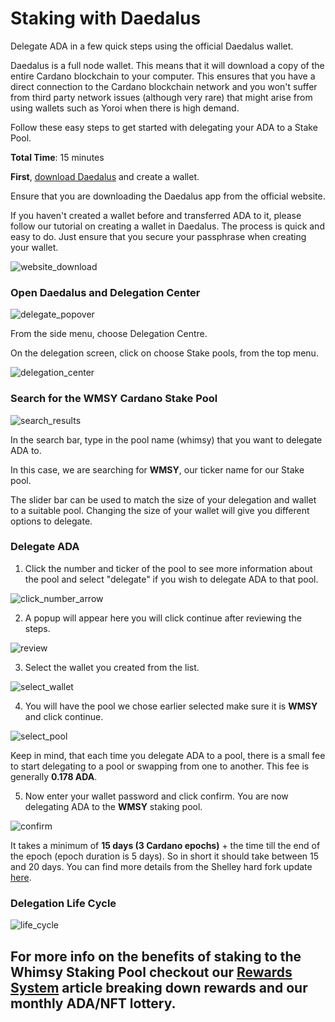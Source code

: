 # Staking with Daedalus

Delegate ADA in a few quick steps using the official Daedalus wallet.

Daedalus is a full node wallet. This means that it will download a copy of the entire Cardano blockchain to your computer. This ensures that you have a direct connection to the Cardano blockchain network and you won't suffer from third party network issues (although very rare) that might arise from using wallets such as Yoroi when there is high demand.

Follow these easy steps to get started with delegating your ADA to a Stake Pool.

**Total Time**: 15 minutes

**First**, [download Daedalus](https://daedaluswallet.io/en/download/) and create a wallet.

Ensure that you are downloading the Daedalus app from the official website.

If you haven't created a wallet before and transferred ADA to it, please follow our tutorial on creating a wallet in Daedalus. The process is quick and easy to do. Just ensure that you secure your passphrase when creating your wallet.

![website_download](https://01whimsy-storeage-space.fra1.digitaloceanspaces.com/article_images/daedalus/01_daedalus_page.png)

### Open Daedalus and Delegation Center

![delegate_popover](https://01whimsy-storeage-space.fra1.digitaloceanspaces.com/article_images/daedalus/02_delegate_daedalus.png)

From the side menu, choose Delegation Centre.

On the delegation screen, click on choose Stake pools, from the top menu.

![delegation_center](https://01whimsy-storeage-space.fra1.digitaloceanspaces.com/article_images/daedalus/03_delegation_center.png)

### Search for the WMSY Cardano Stake Pool

![search_results](https://01whimsy-storeage-space.fra1.digitaloceanspaces.com/article_images/daedalus/04_search_results.png)

In the search bar, type in the pool name (whimsy) that you want to delegate ADA to.

In this case, we are searching for **WMSY**, our ticker name for our Stake pool.

The slider bar can be used to match the size of your delegation and wallet to a suitable pool. Changing the size of your wallet will give you different options to delegate.

### Delegate ADA

1. Click the number and ticker of the pool to see more information about the pool and select "delegate" if you wish to delegate ADA to that pool.

![click_number_arrow](https://01whimsy-storeage-space.fra1.digitaloceanspaces.com/article_images/daedalus/04a_delegate_daedalus_arrow.png)

2. A popup will appear here you will click continue after reviewing the steps.

![review](https://01whimsy-storeage-space.fra1.digitaloceanspaces.com/article_images/daedalus/05_click_continue.png)

3. Select the wallet you created from the list.

![select_wallet](https://01whimsy-storeage-space.fra1.digitaloceanspaces.com/article_images/daedalus/06_select_wallet.png)

4. You will have the pool we chose earlier selected make sure it is **WMSY** and click continue.

![select_pool](https://01whimsy-storeage-space.fra1.digitaloceanspaces.com/article_images/daedalus/07_selected_pool.png)

Keep in mind, that each time you delegate ADA to a pool, there is a small fee to start delegating to a pool or swapping from one to another. This fee is generally **0.178 ADA**.

5. Now enter your wallet password and click confirm. You are now delegating ADA to the **WMSY** staking pool.

![confirm](https://01whimsy-storeage-space.fra1.digitaloceanspaces.com/article_images/daedalus/08_confirm_stake_pool.png)

It takes a minimum of **15 days (3 Cardano epochs)** + the time till the end of the epoch (epoch duration is 5 days). So in short it should take between 15 and 20 days. You can find more details from the Shelley hard fork update [here](https://forum.cardano.org/t/the-shelley-hard-fork-all-you-need-to-know/36553).

### Delegation Life Cycle

![life_cycle](https://01whimsy-storeage-space.fra1.digitaloceanspaces.com/article_images/daedalus/life_cycle.png)

## For more info on the benefits of staking to the **Whimsy Staking Pool** checkout our [Rewards System](https://whimsy.tech/documentation/rewards) article breaking down rewards and our monthly ADA/NFT lottery.
